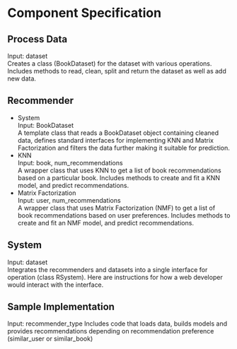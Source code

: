 # Component Specification
## Process Data
Input: dataset\
Creates a class (BookDataset) for the dataset with various operations. Includes methods to read, clean, split and return the dataset as well as add new data. 

## Recommender
* System\
Input: BookDataset\
A template class that reads a BookDataset object containing cleaned data, defines standard interfaces for implementing KNN and Matrix Factorization and filters the data further making it suitable for prediction.
* KNN\
Input: book, num_recommendations\
A wrapper class that uses KNN to get a list of book recommendations based on a particular book. Includes methods to create and fit a KNN model, and predict recommendations.
* Matrix Factorization\
Input: user, num_recommendations\
A wrapper class that uses Matrix Factorization (NMF) to get a list of book recommendations based on user preferences. Includes methods to create and fit an NMF model, and predict recommendations.

## System
Input: dataset\
Integrates the recommenders and datasets into a single interface for operation (class RSystem). Here are instructions for how a web developer would interact with the interface.

## Sample Implementation
Input: recommender_type
Includes code that loads data, builds models and provides recommendations depending on recommendation preference (similar_user or similar_book)



